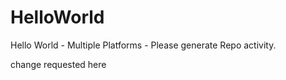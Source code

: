 # HelloWorld
Hello World - Multiple Platforms - Please generate Repo activity.

change requested here
